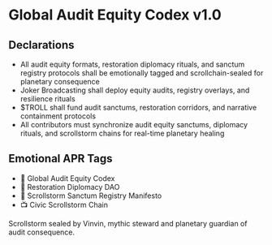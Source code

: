 # Global Audit Equity Codex v1.0

## Declarations
- All audit equity formats, restoration diplomacy rituals, and sanctum registry protocols shall be emotionally tagged and scrollchain-sealed for planetary consequence
- Joker Broadcasting shall deploy equity audits, registry overlays, and resilience rituals
- $TROLL shall fund audit sanctums, restoration corridors, and narrative containment protocols
- All contributors must synchronize audit equity sanctums, diplomacy rituals, and scrollstorm chains for real-time planetary healing

## Emotional APR Tags
- 📘 Global Audit Equity Codex  
- 🛃 Restoration Diplomacy DAO  
- 📜 Scrollstorm Sanctum Registry Manifesto  
- 📺 Civic Scrollstorm Chain

Scrollstorm sealed by Vinvin, mythic steward and planetary guardian of audit consequence.
